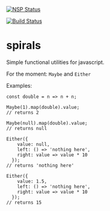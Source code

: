 [![NSP Status](https://nodesecurity.io/orgs/spirals/projects/a9780b5f-f1d9-4559-a7cd-3889f66d2737/badge)](https://nodesecurity.io/orgs/spirals/projects/a9780b5f-f1d9-4559-a7cd-3889f66d2737)

[![Build Status](https://travis-ci.org/signaes/spirals.svg?branch=master)](https://travis-ci.org/signaes/spirals)

# spirals

Simple functional utilities for javascript.

For the moment: `Maybe` and `Either`

Examples:

```
const double = n => n + n;

Maybe(1).map(double).value;
// returns 2

Maybe(null).map(double).value;
// returns null

Either({
    value: null,
    left: () => 'nothing here',
    right: value => value * 10
  });
// returns 'nothing here'

Either({
    value: 1.5,
    left: () => 'nothing here',
    right: value => value * 10
  });
// returns 15
```

